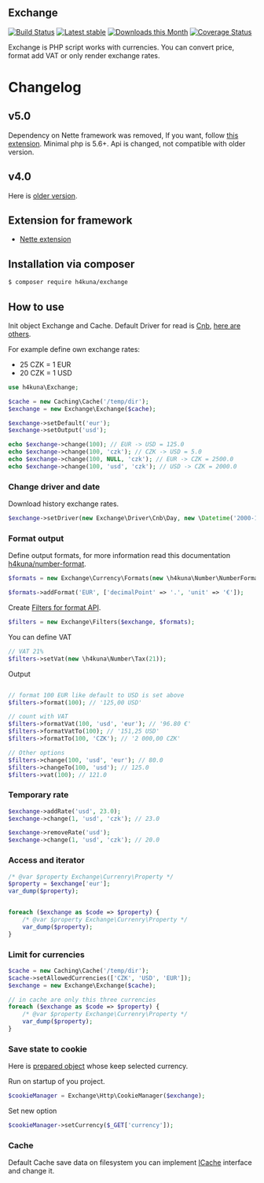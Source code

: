 Exchange
-------
[![Build Status](https://travis-ci.org/h4kuna/exchange.svg?branch=master)](https://travis-ci.org/h4kuna/exchange)
[![Latest stable](https://img.shields.io/packagist/v/h4kuna/exchange.svg)](https://packagist.org/packages/h4kuna/exchange)
[![Downloads this Month](https://img.shields.io/packagist/dm/h4kuna/exchange.svg)](https://packagist.org/packages/h4kuna/exchange)
[![Coverage Status](https://coveralls.io/repos/github/h4kuna/exchange/badge.svg?branch=master)](https://coveralls.io/github/h4kuna/exchange?branch=master)

Exchange is PHP script works with currencies. You can convert price, format add VAT or only render exchange rates. 

# Changelog
## v5.0
Dependency on Nette framework was removed, If you want, follow [this extension](//github.com/h4kuna/exchange-nette). Minimal php is 5.6+. Api is changed, not compatible with older version.

## v4.0
Here is [older version](//github.com/h4kuna/exchange/tree/v4.2.2).

## Extension for framework
- [Nette extension](//github.com/h4kuna/exchange-nette)

Installation via composer
-----------------------
```sh
$ composer require h4kuna/exchange
```

## How to use
Init object Exchange and Cache. Default Driver for read is [Cnb](src/Driver/Cnb/Day.php), [here are others](src/Driver).

For example define own exchange rates:
- 25 CZK = 1 EUR
- 20 CZK = 1 USD

```php
use h4kuna\Exchange;

$cache = new Caching\Cache('/temp/dir');
$exchange = new Exchange\Exchange($cache);

$exchange->setDefault('eur');
$exchange->setOutput('usd');

echo $exchange->change(100); // EUR -> USD = 125.0
echo $exchange->change(100, 'czk'); // CZK -> USD = 5.0
echo $exchange->change(100, NULL, 'czk'); // EUR -> CZK = 2500.0
echo $exchange->change(100, 'usd', 'czk'); // USD -> CZK = 2000.0
```

### Change driver and date
Download history exchange rates.
```php
$exchange->setDriver(new Exchange\Driver\Cnb\Day, new \Datetime('2000-12-30'));
```

### Format output
Define output formats, for more information read this documentation [h4kuna/number-format](//github.com/h4kuna/number-format).
```php
$formats = new Exchange\Currency\Formats(new \h4kuna\Number\NumberFormatFactory());

$formats->addFormat('EUR', ['decimalPoint' => '.', 'unit' => '€']);
```

Create [Filters for format API](src/Filters.php).
```php
$filters = new Exchange\Filters($exchange, $formats);
```
You can define VAT
```php
// VAT 21%
$filters->setVat(new \h4kuna\Number\Tax(21));
```
Output
```php

// format 100 EUR like default to USD is set above
$filters->format(100); // '125,00 USD'

// count with VAT
$filters->formatVat(100, 'usd', 'eur'); // '96.80 €'
$filters->formatVatTo(100); // '151,25 USD'
$filters->formatTo(100, 'CZK'); // '2 000,00 CZK'

// Other options
$filters->change(100, 'usd', 'eur'); // 80.0
$filters->changeTo(100, 'usd'); // 125.0
$filters->vat(100); // 121.0
```

### Temporary rate

```php
$exchange->addRate('usd', 23.0);
$exchange->change(1, 'usd', 'czk'); // 23.0

$exchange->removeRate('usd');
$exchange->change(1, 'usd', 'czk'); // 20.0
```

### Access and iterator

```php
/* @var $property Exchange\Currenry\Property */
$property = $exchange['eur'];
var_dump($property);


foreach ($exchange as $code => $property) {
    /* @var $property Exchange\Currenry\Property */
    var_dump($property);
}
```
### Limit for currencies
```php
$cache = new Caching\Cache('/temp/dir');
$cache->setAllowedCurrencies(['CZK', 'USD', 'EUR']);
$exchange = new Exchange\Exchange($cache);

// in cache are only this three currencies
foreach ($exchange as $code => $property) {
    /* @var $property Exchange\Currenry\Property */
    var_dump($property);
}
```

### Save state to cookie
Here is [prepared object](src/Http/CookieManager.php) whose keep selected currency.

Run on startup of you project.
```php
$cookieManager = Exchange\Http\CookieManager($exchange);
```

Set new option
```php
$cookieManager->setCurrency($_GET['currency']);
```

### Cache
Default Cache save data on filesystem you can implement [ICache](src/Caching/ICache.php) interface and change it.